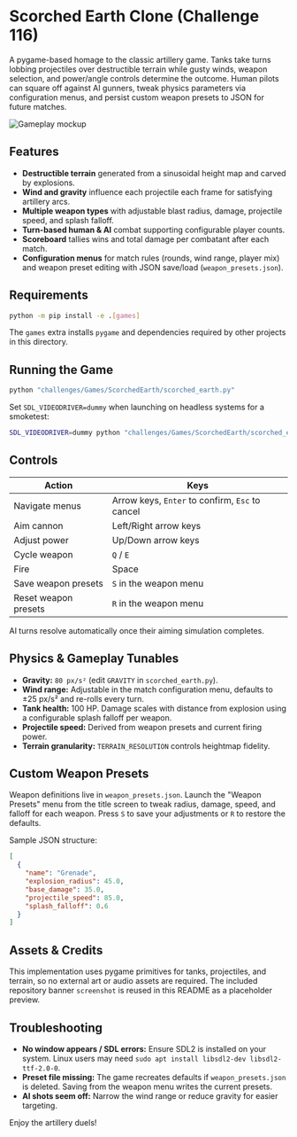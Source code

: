 # Scorched Earth Clone (Challenge 116)

A pygame-based homage to the classic artillery game. Tanks take turns lobbing
projectiles over destructible terrain while gusty winds, weapon selection, and
power/angle controls determine the outcome. Human pilots can square off against
AI gunners, tweak physics parameters via configuration menus, and persist custom
weapon presets to JSON for future matches.

![Gameplay mockup](../programming%20challenges.png)

## Features

- **Destructible terrain** generated from a sinusoidal height map and carved by
  explosions.
- **Wind and gravity** influence each projectile each frame for satisfying
  artillery arcs.
- **Multiple weapon types** with adjustable blast radius, damage, projectile
  speed, and splash falloff.
- **Turn-based human & AI** combat supporting configurable player counts.
- **Scoreboard** tallies wins and total damage per combatant after each match.
- **Configuration menus** for match rules (rounds, wind range, player mix) and
  weapon preset editing with JSON save/load (`weapon_presets.json`).

## Requirements

```bash
python -m pip install -e .[games]
```

The `games` extra installs `pygame` and dependencies required by other projects
in this directory.

## Running the Game

```bash
python "challenges/Games/ScorchedEarth/scorched_earth.py"
```

Set `SDL_VIDEODRIVER=dummy` when launching on headless systems for a smoketest:

```bash
SDL_VIDEODRIVER=dummy python "challenges/Games/ScorchedEarth/scorched_earth.py"
```

## Controls

| Action | Keys |
| ------ | ---- |
| Navigate menus | Arrow keys, `Enter` to confirm, `Esc` to cancel |
| Aim cannon | Left/Right arrow keys |
| Adjust power | Up/Down arrow keys |
| Cycle weapon | `Q` / `E` |
| Fire | Space |
| Save weapon presets | `S` in the weapon menu |
| Reset weapon presets | `R` in the weapon menu |

AI turns resolve automatically once their aiming simulation completes.

## Physics & Gameplay Tunables

- **Gravity:** `80 px/s²` (edit `GRAVITY` in `scorched_earth.py`).
- **Wind range:** Adjustable in the match configuration menu, defaults to
  ±25 px/s² and re-rolls every turn.
- **Tank health:** 100 HP. Damage scales with distance from explosion using a
  configurable splash falloff per weapon.
- **Projectile speed:** Derived from weapon presets and current firing power.
- **Terrain granularity:** `TERRAIN_RESOLUTION` controls heightmap fidelity.

## Custom Weapon Presets

Weapon definitions live in `weapon_presets.json`. Launch the "Weapon Presets"
menu from the title screen to tweak radius, damage, speed, and falloff for each
weapon. Press `S` to save your adjustments or `R` to restore the defaults.

Sample JSON structure:

```json
[
  {
    "name": "Grenade",
    "explosion_radius": 45.0,
    "base_damage": 35.0,
    "projectile_speed": 85.0,
    "splash_falloff": 0.6
  }
]
```

## Assets & Credits

This implementation uses pygame primitives for tanks, projectiles, and terrain,
so no external art or audio assets are required. The included repository banner
`screenshot` is reused in this README as a placeholder preview.

## Troubleshooting

- **No window appears / SDL errors:** Ensure SDL2 is installed on your system.
  Linux users may need `sudo apt install libsdl2-dev libsdl2-ttf-2.0-0`.
- **Preset file missing:** The game recreates defaults if `weapon_presets.json`
  is deleted. Saving from the weapon menu writes the current presets.
- **AI shots seem off:** Narrow the wind range or reduce gravity for easier
  targeting.

Enjoy the artillery duels!
